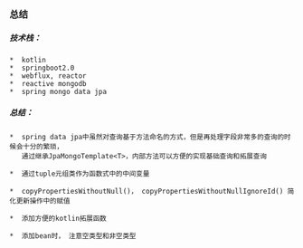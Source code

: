 ### 总结

##### 技术栈：
    *  kotlin
    *  springboot2.0
    *  webflux, reactor
    *  reactive mongodb
    *  spring mongo data jpa
    
##### 总结：

    *  spring data jpa中虽然对查询基于方法命名的方式，但是再处理字段非常多的查询的时候会十分的繁琐，
       通过继承JpaMongoTemplate<T>，内部方法可以方便的实现基础查询和拓展查询

    *  通过tuple元组类作为函数式中的中间变量

    *  copyPropertiesWithoutNull()， copyPropertiesWithoutNullIgnoreId() 简化更新操作中的赋值

    *  添加方便的kotlin拓展函数

    *  添加bean时， 注意空类型和非空类型
